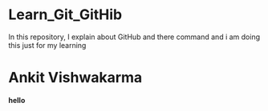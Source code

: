 # Learn_Git_GitHib
In this repository, I explain about GitHub and there command
and i am doing this just for my learning 
<h1>Ankit Vishwakarma</h1>
<h4>hello</h4>

